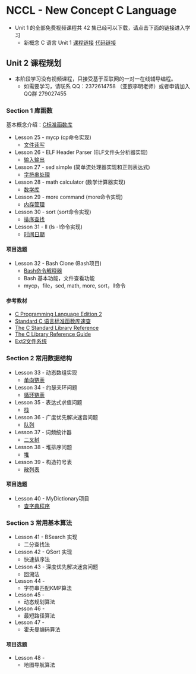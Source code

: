 NCCL - New Concept C Language
=============================

* Unit 1 的全部免费视频课程共 42 集已经可以下载，请点击下面的链接进入学习
    - 新概念 C 语言 Unit 1 [课程链接](https://github.com/limingth/NCCL/blob/master/Unit-1/README.md)  [代码链接](https://github.com/limingth/NCCL.codes)

## Unit 2 课程规划 

* 本阶段学习没有视频课程，只接受基于互联网的一对一在线辅导编程。
  - 如需要学习，请联系 QQ：2372614758 （亚嵌李明老师）或者申请加入QQ群 279027455

### Section 1 库函数
基本概念介绍：[C标准函数库](http://zh.wikipedia.org/zh-cn/C%E6%A8%99%E6%BA%96%E5%87%BD%E5%BC%8F%E5%BA%AB) 

* Lesson 25 - mycp (cp命令实现)
  - [文件读写](Lesson-25.md)
* Lesson 26 - ELF Header Parser (ELF文件头分析器实现)
  - [输入输出](Lesson-26.md)
* Lesson 27 - sed simple (简单流处理器实现和正则表达式)
  - [字符串处理](Lesson-27.md)
* Lesson 28 - math calculator (数学计算器实现)
  - [数学库](Lesson-28.md)
* Lesson 29 - more command (more命令实现)
  - [内存管理](Lesson-29.md)
* Lesson 30 - sort (sort命令实现)
  - [排序查找](Lesson-30.md)
* Lesson 31 - ll (ls -l命令实现)
  - [时间日期](Lesson-31.md)

#### 项目选题
* Lesson 32 - Bash Clone (Bash项目)
  - [Bash命令解释器](Lesson-32.md)  
  - Bash 基本功能，文件查看功能
  - mycp，file，sed, math, more, sort，ll命令

#### 参考教材
* [C Programming Language Edition 2](http://ishare.iask.sina.com.cn/download/explain.php?fileid=2302709)
* [Standard C 语言标准函数库速查](http://ganquan.info/standard-c/)
* [The C Standard Library Reference](http://www.tutorialspoint.com/c_standard_library/)
* [The C Library Reference Guide](http://www.acm.uiuc.edu/webmonkeys/book/c_guide/)
* [Ext2文件系统](http://learn.akae.cn/media/ch29s02.html)

### Section 2 常用数据结构
* Lesson 33 - 动态数组实现
  - [单向链表](Lesson-33.md)
* Lesson 34 - 约瑟夫环问题
  - [循环链表](Lesson-34.md)
* Lesson 35 - 表达式求值问题
  - [栈](Lesson-35.md)
* Lesson 36 - 广度优先解决迷宫问题
  - [队列](Lesson-36.md)
* Lesson 37 - 词频统计器
  - [二叉树](Lesson-38.md)
* Lesson 38 - 堆排序问题
  - [堆](Lesson-37.md)
* Lesson 39 - 构造符号表
  - [散列表](Lesson-39.md) 

#### 项目选题
* Lesson 40 - MyDictionary项目
  - [查字典程序](Lesson-40.md)

### Section 3 常用基本算法
* Lesson 41 - BSearch 实现
  - 二分查找法
* Lesson 42 - QSort 实现
  - 快速排序法
* Lesson 43 - 深度优先解决迷宫问题
  - 回溯法
* Lesson 44 - 
  - 字符串匹配KMP算法
* Lesson 45 - 
  - 动态规划算法
* Lesson 46 - 
  - 最短路径算法
* Lesson 47 - 
  - 霍夫曼编码算法

#### 项目选题
* Lesson 48 - 
  - 地图导航算法

